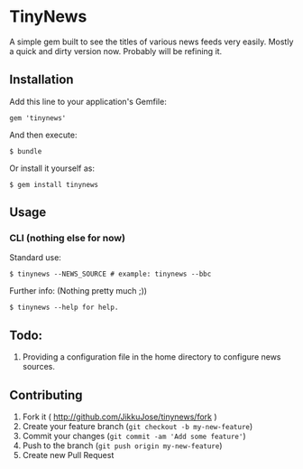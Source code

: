 # TinyNews
A simple gem built to see the titles of various news feeds very easily. Mostly a quick and dirty version now. Probably will be refining it.

## Installation

Add this line to your application's Gemfile:

    gem 'tinynews'

And then execute:

    $ bundle

Or install it yourself as:

    $ gem install tinynews

## Usage

### CLI (nothing else for now)

Standard use:

    $ tinynews --NEWS_SOURCE # example: tinynews --bbc

Further info: (Nothing pretty much ;))

    $ tinynews --help for help.

## Todo:

1. Providing a configuration file in the home directory to configure news sources.

## Contributing

1. Fork it ( http://github.com/JikkuJose/tinynews/fork )
2. Create your feature branch (`git checkout -b my-new-feature`)
3. Commit your changes (`git commit -am 'Add some feature'`)
4. Push to the branch (`git push origin my-new-feature`)
5. Create new Pull Request
